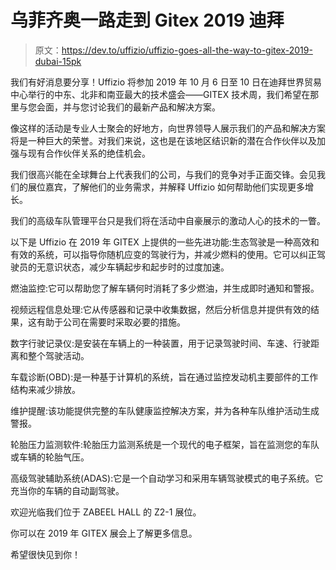 # 乌菲齐奥一路走到 Gitex 2019 迪拜

> 原文：<https://dev.to/uffizio/uffizio-goes-all-the-way-to-gitex-2019-dubai-15pk>

我们有好消息要分享！Uffizio 将参加 2019 年 10 月 6 日至 10 日在迪拜世界贸易中心举行的中东、北非和南亚最大的技术盛会——GITEX 技术周，我们希望在那里与您会面，并与您讨论我们的最新产品和解决方案。

像这样的活动是专业人士聚会的好地方，向世界领导人展示我们的产品和解决方案将是一种巨大的荣誉。对我们来说，这也是在该地区结识新的潜在合作伙伴以及加强与现有合作伙伴关系的绝佳机会。

我们很高兴能在全球舞台上代表我们的公司，与我们的竞争对手正面交锋。会见我们的展位嘉宾，了解他们的业务需求，并解释 Uffizio 如何帮助他们实现更多增长。

我们的高级车队管理平台只是我们将在活动中自豪展示的激动人心的技术的一瞥。

以下是 Uffizio 在 2019 年 GITEX
上提供的一些先进功能:生态驾驶是一种高效和有效的系统，可以指导你随机应变的驾驶行为，并减少燃料的使用。它可以纠正驾驶员的无意识状态，减少车辆起步和起步时的过度加速。

燃油监控:它可以帮助您了解车辆何时消耗了多少燃油，并生成即时通知和警报。

视频远程信息处理:它从传感器和记录中收集数据，然后分析信息并提供有效的结果，这有助于公司在需要时采取必要的措施。

数字行驶记录仪:是安装在车辆上的一种装置，用于记录驾驶时间、车速、行驶距离和整个驾驶活动。

车载诊断(OBD):是一种基于计算机的系统，旨在通过监控发动机主要部件的工作结构来减少排放。

维护提醒:该功能提供完整的车队健康监控解决方案，并为各种车队维护活动生成警报。

轮胎压力监测软件:轮胎压力监测系统是一个现代的电子框架，旨在监测您的车队或车辆的轮胎气压。

高级驾驶辅助系统(ADAS):它是一个自动学习和采用车辆驾驶模式的电子系统。它充当你的车辆的自动副驾驶。

欢迎光临我们位于 ZABEEL HALL 的 Z2-1 展位。

你可以在 2019 年 GITEX 展会上了解更多信息。

希望很快见到你！